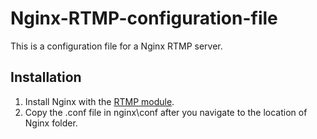 # Nginx-RTMP-configuration-file
This is a configuration file for a Nginx RTMP server.

## Installation
1. Install Nginx with the [RTMP module](https://obsproject.com/forum/resources/how-to-set-up-your-own-private-rtmp-server-using-nginx.50/).
2. Copy the .conf file in nginx\conf after you navigate to the location of Nginx folder.
